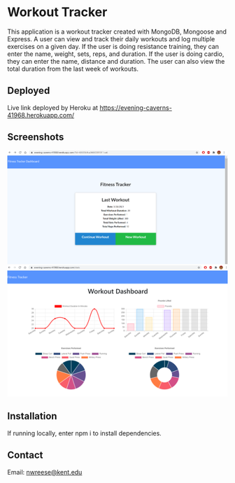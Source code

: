 # Workout Tracker
This application is a workout tracker created with MongoDB, Mongoose and Express. A user can view and track their daily workouts and log multiple exercises on a given day. If the user is doing resistance training, they can enter the name, weight, sets, reps, and duration. If the user is doing cardio, they can enter the name, distance and duration. The user can also view the total duration from the last week of workouts. 

## Deployed
Live link deployed by Heroku at https://evening-caverns-41968.herokuapp.com/

## Screenshots
<img src = "homepage.png">
<br>
<img src = "dashboard.png">

## Installation 
If running locally, enter npm i to install dependencies. 

## Contact
Email: nwreese@kent.edu
